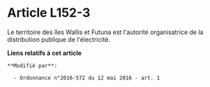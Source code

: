 # Article L152-3

Le territoire des îles Wallis et Futuna est l'autorité organisatrice de la distribution publique de l'électricité.

**Liens relatifs à cet article**

	**Modifié par**:

	  - Ordonnance n°2016-572 du 12 mai 2016 - art. 1
